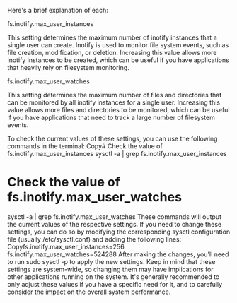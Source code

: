 Here's a brief explanation of each:

fs.inotify.max_user_instances

This setting determines the maximum number of inotify instances that a single user can create.
Inotify is used to monitor file system events, such as file creation, modification, or deletion.
Increasing this value allows more inotify instances to be created, which can be useful if you have applications that heavily rely on filesystem monitoring.


fs.inotify.max_user_watches

This setting determines the maximum number of files and directories that can be monitored by all inotify instances for a single user.
Increasing this value allows more files and directories to be monitored, which can be useful if you have applications that need to track a large number of filesystem events.



To check the current values of these settings, you can use the following commands in the terminal:
Copy# Check the value of fs.inotify.max_user_instances
sysctl -a | grep fs.inotify.max_user_instances

# Check the value of fs.inotify.max_user_watches
sysctl -a | grep fs.inotify.max_user_watches
These commands will output the current values of the respective settings.
If you need to change these settings, you can do so by modifying the corresponding sysctl configuration file (usually /etc/sysctl.conf) and adding the following lines:
Copyfs.inotify.max_user_instances=256
fs.inotify.max_user_watches=524288
After making the changes, you'll need to run sudo sysctl -p to apply the new settings.
Keep in mind that these settings are system-wide, so changing them may have implications for other applications running on the system. It's generally recommended to only adjust these values if you have a specific need for it, and to carefully consider the impact on the overall system performance.